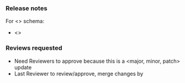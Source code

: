 <!-- Please provide a meaningful title for the PR. -->

<!-- If this PR updates the metadata schema:
1. Include "Fixes #<issue number>" in the PR title.
2. Include summary of each change, grouped by schema, under "Release notes".
3. Indicate how many Reviewers are requested to approve PR before merging, why, and when the PR should be merged. -->

### Release notes

For <> schema:
- <>
 

### Reviews requested

- Need <number> Reviewers to approve because this is a <major, minor, patch> update
- Last Reviewer to review/approve, merge changes by <deadline>
